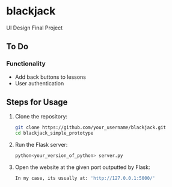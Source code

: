 # blackjack
UI Design Final Project

## To Do
### Functionality
- Add back buttons to lessons
- User authentication

## Steps for Usage
1. Clone the repository:
   ```sh
   git clone https://github.com/your_username/blackjack.git
   cd blackjack_simple_prototype
2. Run the Flask server:
   ```sh
   python<your_version_of_python> server.py
3. Open the website at the given port outputted by Flask:
   ```sh
   In my case, its usually at: 'http://127.0.0.1:5000/'
